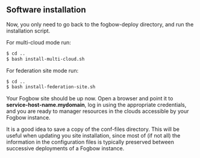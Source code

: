 ## Software installation

Now, you only need to go back to the fogbow-deploy directory, and run the installation script.

For multi-cloud mode run:

```bash
$ cd ..
$ bash install-multi-cloud.sh
```

For federation site mode run:

```bash
$ cd ..
$ bash install-federation-site.sh
```

Your Fogbow site should be up now. Open a browser and point it to **service-host-name.mydomain**,
log in using the appropriate credentials, and you are ready to manager resources
in the clouds accessible by your Fogbow instance.

It is a good idea to save a copy of the conf-files directory. This will be useful when
updating you site installation, since most of (if not all) the information in the
configuration files is typically preserved between successive deployments of a
Fogbow instance.